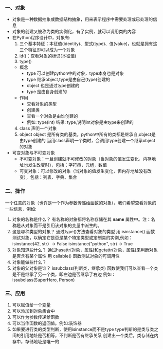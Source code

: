 ### 一、对象
  * 对象是一种数据抽象或数据结构抽象，用来表示程序中需要处理或已处理的信息
  * 对象的创建又被称为类的实例化，有了实例，就可以调用类的内容
  * 在Python程序设计中，对象有:
    1. 三个基本特征：本征值(identity)、型式(type)、值(value)，也就是拥有这三个特征即可以成为一个对象
    2. id()：查看对象的标识(本征值)
    3. type()
      * 概念
        * type 可以创建python中的对象，type本身也是对象
        * type 继承object,type是由自己(type)创建的
        * object 也是通过type创建的
        * type 是由自身创建的
      * 作用
        * 查看对象的类型
        * 创建类
        * 查看一个对象是由谁创建的
        * 例如:
          type(int)
          结果: type,说明int对象是由type来创建的
    4. class
    声明一个对象
    5. object
    object 是所有类的基类，python中所有的类都是继承自,object是由type创建的
    当用class声明一个类时，会调用type创建一个继承object的对象
* 可变对象与不可变对象
  * 不可变对象：一旦创建就不可修改的对象（当对象的值发生变化，内存地址也发生改变时），包括：字符串，元组，数值
  * 可变对象：可以修改的对象（当对象的值发生变化，但内存地址没有改变），包括：列表、字典、集合

### 二、操作
一个任意的对象（也许是一个作为参数传递给函数的对象），我们希望查看对象的一些信息，例如:
1. 对象的名称是什么？
  有名称的对象都将名称存储在其 __name__ 属性中。注：名称是从对象而不是引用该对象的变量中派生的。
2. 这是哪种类型的对象？
  通过type()方法查看对象的类型
  用 isinstance() 函数测试对象，以确定它是否是某个特定类型或定制类的实例,例如：
  isinstance(42, str）-> False
  isinstance("python", str) -> True
3. 对象知道些什么？
  通过hasattr(对象，属性)和getattr(对象，属性)来判断对象是否含有某个属性
  用 callable() 函数测试对象的可调用性
4. 对象能做些什么？
5. 对象的父对象是谁？
  issubclass(判断类，继承类) 函数使我们可以查看一个类是不是继承了另一个类，即左边是否继承了右边
  例如：
  issubclass(SuperHero, Person)

### 三、应用
1. 可以赋值给一个变量
2. 可以添加到对象集合中
3. 可以作为参数传递给函数
4. 可以当作函数的返回值。例如:装饰器
5. 如果要进行类的类型判断，使用isinstance而不是type
   type判断的是类与类之间的引用地址是否相等，不判断是否有继承关系
   创建出一个类后，类存储在内存中，存储地址是唯一的
